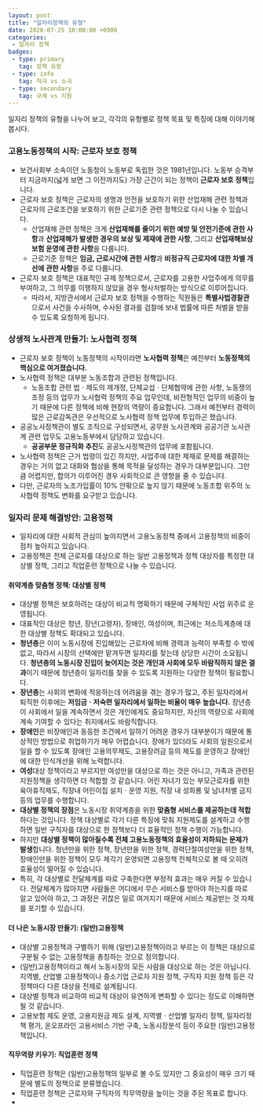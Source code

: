 ```yaml
---
layout: post
title: "일자리정책의 유형"
date: 2020-07-25 10:00:00 +0900
categories: 
 - 일자리 정책
badges:
 - type: primary
   tag: 정책 유형
 - type: info
   tag: 적극 vs 소극
 - type: secondary
   tag: 규제 vs 지원
---
```


일자리 정책의 유형을 나누어 보고, 각각의 유형별로 정책 목표 및 특징에 대해 이야기해 봅시다.

<!--more-->

### **고용노동정책의 시작: 근로자 보호 정책**
- 보건사회부 소속이던 노동청이 노동부로 독립한 것은 1981년입니다. 노동부 승격부터 지금까지(넓게 보면 그 이전까지도) 가장 근간이 되는 정책이 **근로자 보호 정책**입니다.
- 근로자 보호 정책은 근로자의 생명과 안전을 보호하기 위한 산업재해 관련 정책과 근로자의 근로조건을 보호하기 위한 근로기준 관련 정책으로 다시 나눌 수 있습니다.
  - 산업재해 관련 정책은 크게 **산업재해를 줄이기 위한 예방 및 안전기준에 관한 사항**과 **산업재해가 발생한 경우의 보상 및 제재에 관한 사항**, 그리고 **산업재해보상보험 운영에 관한 사항**을 다룹니다.
  - 근로기준 정책은 **임금, 근로시간에 관한 사항**과 **비정규직 근로자에 대한 차별 개선에 관한 사항**을 주로 다룹니다.
- 근로자 보호 정책은 대표적인 규제 정책으로서, 근로자를 고용한 사업주에게 의무를 부여하고, 그 의무를 이행하지 않았을 경우 형사처벌하는 방식으로 이루어집니다.
  - 따라서, 지방관서에서 근로자 보호 정책을 수행하는 직원들은 **특별사법경찰관**으로서 사건을 수사하며, 수사된 결과를 검찰에 보내 법률에 따른 처벌을 받을 수 있도록 요청하게 됩니다.
  
### **상생적 노사관계 만들기: 노사협력 정책**
- 근로자 보호 정책이 노동정책의 시작이라면 **노사협력 정책**은 예전부터 **노동정책의 핵심으로 여겨졌습니다.**
- 노사협력 정책은 대부분 노동조합과 관련된 정책입니다.
  - 노동조합 관련 법ㆍ제도의 제개정, 단체교섭ㆍ단체협약에 관한 사항, 노동쟁의 조정 등의 업무가 노사협력 정책의 주요 업무인데, 비전형적인 업무의 비중이 높기 때문에 다른 정책에 비해 현장의 역량이 중요합니다. 그래서 예전부터 경력이 많은 근로감독관은 우선적으로 노사협력 정책 업무에 투입하곤 했습니다.
- 공공노사정책관이 별도 조직으로 구성되면서, 공무원 노사관계와 공공기관 노사관계 관련 업무도 고용노동부에서 담당하고 있습니다.
  - **공공부문 정규직화 추진**도 공공노사정책관의 업무에 포함됩니다.
- 노사협력 정책은 근거 법령이 있긴 하지만, 사업주에 대한 제재로 문제를 해결하는 경우는 거의 없고 대화와 협상을 통해 목적을 달성하는 경우가 대부분입니다. 그만큼 어렵지만, 합의가 이루어진 경우 사회적으로 큰 영향을 줄 수 있습니다.
- 다만, 근로자의 노조가입률이 10% 안팎으로 높지 않기 때문에 노동조합 위주의 노사협력 정책도 변화를 요구받고 있습니다.

### **일자리 문제 해결방안: 고용정책**
- 일자리에 대한 사회적 관심이 높아지면서 고용노동정책 중에서 고용정책의 비중이 점차 높아지고 있습니다.
- 고용정책은 전체 근로자를 대상으로 하는 일반 고용정책과 정책 대상자를 특정한 대상별 정책, 그리고 직업훈련 정책으로 나눌 수 있습니다.

#### **취약계층 맞춤형 정책: 대상별 정책**
  - 대상별 정책은 보호하려는 대상이 비교적 명확하기 때문에 구체적인 사업 위주로 운영됩니다.
  - 대표적인 대상은 청년, 장년(고령자), 장애인, 여성이며, 최근에는 저소득계층에 대한 대상별 정책도 확대되고 있습니다.
  - **청년층**은 이미 노동시장에 진입해있는 근로자에 비해 경력과 능력이 부족할 수 밖에 없고, 따라서 시장의 선택에만 맡겨두면 일자리를 찾는데 상당한 시간이 소요됩니다. **청년층의 노동시장 진입이 늦어지는 것은 개인과 사회에 모두 바람직하지 않은 결과**이기 때문에 청년층이 일자리를 찾을 수 있도록 지원하는 다양한 정책이 필요합니다.
  - **장년층**는 사회의 변화에 적응하는데 어려움을 겪는 경우가 많고, 주된 일자리에서 퇴직한 이후에는 **저임금ㆍ저숙련 일자리에서 일하는 비율이 매우 높습니다.** 장년층이 사회에서 일을 계속하면서 것은 개인에게도 중요하지만, 자신의 역량으로 사회에 계속 기여할 수 있다는 취지에서도 바람직합니다.
  - **장애인**은 비장애인과 동등한 조건에서 일하기 어려운 경우가 대부분이기 때문에 통상적인 방법으로 취업하기가 매우 어렵습니다. 장애가 있더라도 사회의 일원으로서 일을 할 수 있도록 장애인 고용의무제도, 고용장려금 등의 제도를 운영하고 장애인에 대한 인식개선을 위해 노력합니다.
  - **여성**대상 정책이라고 부르지만 여성만을 대상으로 하는 것은 아니고, 가족과 관련된 지원정책을 생각하면 더 적합할 것 같습니다. 어린 자녀가 있는 부모근로자를 위한 육아휴직제도, 직장내 어린이집 설치ㆍ운영 지원, 직장 내 성희롱 및 남녀차별 금지 등의 업무를 수행합니다.
  - **대상별 정책의 장점**은 노동시장 취약계층을 위한 **맞춤형 서비스를 제공하는데 적합**하다는 것입니다. 정책 대상별로 각기 다른 특징에 맞춰 지원제도를 설계하고 수행하면 일반 구직자를 대상으로 한 정책보다 더 효율적인 정책 수행이 가능합니다.
  - 하지만 **대상별 정책이 많아질수록 전체 고용노동정책의 효율성이 저하되는 문제가 발생**합니다. 청년만을 위한 정책, 장년만을 위한 정책, 경력단절여성만을 위한 정책, 장애인만을 위한 정책이 모두 제각기 운영되면 고용정책 전체적으로 볼 때 오히려 효율성이 떨어질 수 있습니다.
  - 특히, 각 대상별로 전달체계를 따로 구축한다면 부정적 효과는 매우 커질 수 있습니다. 전달체계가 많아지면 사람들은 어디에서 무슨 서비스를 받아야 하는지를 따로 알고 있어야 하고, 그 과정은 귀찮은 일로 여겨지기 때문에 서비스 제공받는 것 자체를 포기할 수 있습니다.
  
#### **더 나은 노동시장 만들기: (일반)고용정책**
  - 대상별 고용정책과 구별하기 위해 (일반)고용정책이라고 부르는 이 정책은 대상으로 구분될 수 없는 고용정책을 총칭하는 것으로 정의합니다.
  - (일반)고용정책이라고 해서 노동시장의 모든 사람을 대상으로 하는 것은 아닙니다. 지역별, 산업별 고용정책이나 중소기업 근로자 지원 정책, 구직자 지원 정책 등은 각 정책마다 다른 대상을 전제로 설계됩니다.
  - 대상별 정책과 비교하여 비교적 대상이 유연하게 변화할 수 있다는 정도로 이해하면 될 것 같습니다. 
  - 고용보험 제도 운영, 고용지원금 제도 설계, 지역별ㆍ산업별 일자리 정책, 일자리정책 평가, 온오프라인 고용서비스 기반 구축, 노동시장분석 등이 주요한 (일반)고용정책입니다.

#### **직무역량 키우기: 직업훈련 정책**
  - 직업훈련 정책은 (일반)고용정책의 일부로 볼 수도 있지만 그 중요성이 매우 크기 때문에 별도의 정책으로 분류했습니다.
  - 직업훈련 정책은 근로자와 구직자의 직무역량을 높이는 것을 주된 목표로 합니다.
  - 
